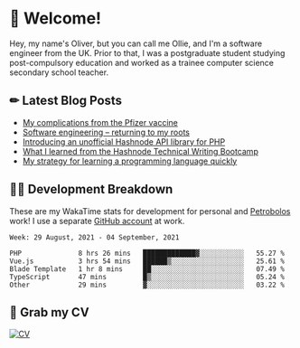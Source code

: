 # 👋 Welcome!

Hey, my name's Oliver, but you can call me Ollie, and I'm a software engineer from the UK. Prior to that, I was a postgraduate student studying post-compulsory education and worked as a trainee computer science secondary school teacher.

## ✏ Latest Blog Posts

<!-- BLOG-POST-LIST:START -->
- [My complications from the Pfizer vaccine](https://scratchpad.oliverearl.co.uk/2021/05/30/my-complications-from-the-pfizer-vaccine/)
- [Software engineering – returning to my roots](https://scratchpad.oliverearl.co.uk/2021/05/03/returning-to-my-software-engineering-roots/)
- [Introducing an unofficial Hashnode API library for PHP](https://scratchpad.oliverearl.co.uk/2020/12/01/introducing-an-unofficial-hashnode-api-library-for-php/)
- [What I learned from the Hashnode Technical Writing Bootcamp](https://scratchpad.oliverearl.co.uk/2020/10/25/what-i-learned-from-the-hashnode-technical-writing-bootcamp/)
- [My strategy for learning a programming language quickly](https://scratchpad.oliverearl.co.uk/2020/10/25/my-strategy-for-learning-a-programming-language-quickly/)
<!-- BLOG-POST-LIST:END -->
## 👨‍💻 Development Breakdown

These are my WakaTime stats for development for personal and [Petrobolos](https://github.com/petrobolos) work! I use a separate [GitHub account](https://github.com/stickeeoliver) at work.

<!--START_SECTION:waka-->
```text
Week: 29 August, 2021 - 04 September, 2021

PHP              8 hrs 26 mins   █████████████▓░░░░░░░░░░░   55.27 % 
Vue.js           3 hrs 54 mins   ██████▒░░░░░░░░░░░░░░░░░░   25.61 % 
Blade Template   1 hr 8 mins     ██░░░░░░░░░░░░░░░░░░░░░░░   07.49 % 
TypeScript       47 mins         █▒░░░░░░░░░░░░░░░░░░░░░░░   05.24 % 
Other            29 mins         ▓░░░░░░░░░░░░░░░░░░░░░░░░   03.22 % 
```
<!--END_SECTION:waka-->

## 📌 Grab my CV

[![CV](https://github-readme-stats.vercel.app/api/pin/?username=oliverearl&repo=cv)](https://github.com/oliverearl/cv)
